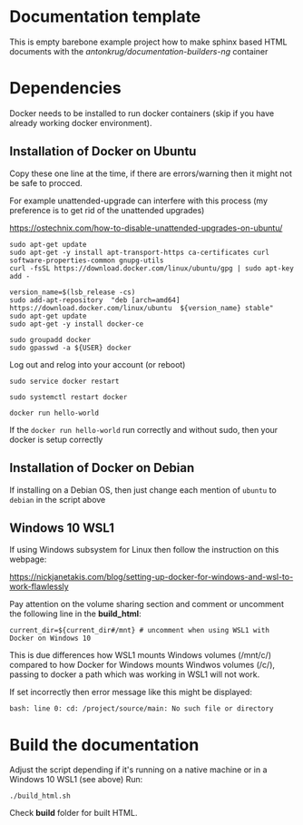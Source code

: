 # Documentation template

This is empty barebone example project how to make sphinx based HTML documents with the *antonkrug/documentation-builders-ng* container

# Dependencies

Docker needs to be installed to run docker containers (skip if you have already working docker environment).

## Installation of Docker on Ubuntu


Copy these one line at the time, if there are errors/warning then it might not be safe to procced.

For example unattended-upgrade can interfere with this process (my preference is to get rid of the unattended upgrades)

<https://ostechnix.com/how-to-disable-unattended-upgrades-on-ubuntu/>


```
sudo apt-get update
sudo apt-get -y install apt-transport-https ca-certificates curl software-properties-common gnupg-utils
curl -fsSL https://download.docker.com/linux/ubuntu/gpg | sudo apt-key add -

version_name=$(lsb_release -cs)
sudo add-apt-repository  "deb [arch=amd64] https://download.docker.com/linux/ubuntu  ${version_name} stable"
sudo apt-get update
sudo apt-get -y install docker-ce

sudo groupadd docker
sudo gpasswd -a ${USER} docker
```

Log out and relog into your account (or reboot)

```
sudo service docker restart

sudo systemctl restart docker

docker run hello-world
```

If the `docker run hello-world` run correctly and without sudo, then your docker is setup correctly

## Installation of Docker on Debian

If installing on a Debian OS, then just change each mention of ```ubuntu``` to ```debian``` in the script above

## Windows 10 WSL1 

If using Windows subsystem for Linux then follow the instruction on this webpage:

https://nickjanetakis.com/blog/setting-up-docker-for-windows-and-wsl-to-work-flawlessly

Pay attention on the volume sharing section and comment or uncomment the following line in the **build_html**:
```
current_dir=${current_dir#/mnt} # uncomment when using WSL1 with Docker on Windows 10
```
This is due differences how WSL1 mounts Windows volumes (/mnt/c/) compared to how Docker for Windows mounts Windwos volumes (/c/), passing to docker a path which was working in WSL1 will not work.

If set incorrectly then error message like this might be displayed:
```
bash: line 0: cd: /project/source/main: No such file or directory
```

# Build the documentation


Adjust the script depending if it's running on a native machine or in a Windows 10 WSL1 (see above)
Run:

```./build_html.sh```

Check **build** folder for built HTML.
